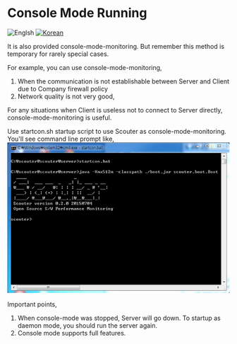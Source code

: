 # Console Mode Running
![Englsh](https://img.shields.io/badge/language-English-orange.svg) [![Korean](https://img.shields.io/badge/language-Korean-blue.svg)](Console-Mode-Running_kr.md)

It is also provided console-mode-monitoring. But remember this method is temporary for rarely special cases.

For example, you can use console-mode-monitoring,

1. When the communication is not establishable between Server and Client due to Company firewall policy
2. Network quality is not very good,

For any situations when Client is useless not to connect to Server directly, console-mode-monitoring is useful.

Use startcon.sh startup script to use Scouter as console-mode-monitoring. You'll see command line prompt like, 
![Tomcat](../img/server/scouter_console.png)  


Important points,

1. When console-mode was stopped, Server will go down. To startup as daemon mode, you should run the server again.
2. Console mode supports full features.

